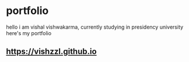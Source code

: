 # portfolio

hello i am vishal vishwakarma, currently studying in presidency university here's my portfolio 

## <https://vishzzl.github.io>

